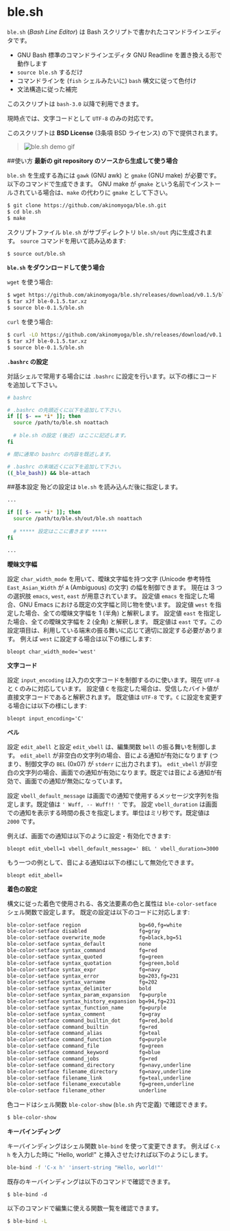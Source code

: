 # ble.sh
`ble.sh` (*Bash Line Editor*) は Bash スクリプトで書かれたコマンドラインエディタです。
- GNU Bash 標準のコマンドラインエディタ GNU Readline を置き換える形で動作します
- `source ble.sh` するだけ
- コマンドラインを (`fish` シェルみたいに) `bash` 構文に従って色付け
- 文法構造に従った補完

このスクリプトは `bash-3.0` 以降で利用できます。

現時点では、文字コードとして `UTF-8` のみの対応です。

このスクリプトは **BSD License** (3条項 BSD ライセンス) の下で提供されます。

> ![ble.sh demo gif](https://github.com/akinomyoga/ble.sh/wiki/images/demo.gif)

##使い方
**最新の git repository のソースから生成して使う場合**

`ble.sh` を生成する為には `gawk` (GNU awk) と `gmake` (GNU make) が必要です。
以下のコマンドで生成できます。
GNU make が `gmake` という名前でインストールされている場合は、`make` の代わりに `gmake` として下さい。
```bash
$ git clone https://github.com/akinomyoga/ble.sh.git
$ cd ble.sh
$ make
```
スクリプトファイル `ble.sh` がサブディレクトリ `ble.sh/out` 内に生成されます。
`source` コマンドを用いて読み込めます:
```bash
$ source out/ble.sh
```

**`ble.sh` をダウンロードして使う場合**

`wget` を使う場合:
```bash
$ wget https://github.com/akinomyoga/ble.sh/releases/download/v0.1.5/ble-0.1.5.tar.xz
$ tar xJf ble-0.1.5.tar.xz
$ source ble-0.1.5/ble.sh
```
`curl` を使う場合:
```bash
$ curl -LO https://github.com/akinomyoga/ble.sh/releases/download/v0.1.5/ble-0.1.5.tar.xz
$ tar xJf ble-0.1.5.tar.xz
$ source ble-0.1.5/ble.sh
```

**`.bashrc` の設定**

対話シェルで常用する場合には `.bashrc` に設定を行います。以下の様にコードを追加して下さい。
```bash
# bashrc

# .bashrc の先頭近くに以下を追加して下さい。
if [[ $- == *i* ]]; then
  source /path/to/ble.sh noattach
  
  # ble.sh の設定 (後述) はここに記述します。
fi

# 間に通常の bashrc の内容を既述します。

# .bashrc の末端近くに以下を追加して下さい。
((_ble_bash)) && ble-attach
```

##基本設定
殆どの設定は `ble.sh` を読み込んだ後に指定します。
```bash
...

if [[ $- == *i* ]]; then
  source /path/to/ble.sh/out/ble.sh noattach
  
  # ***** 設定はここに書きます *****
fi

...
```

**曖昧文字幅**

設定 `char_width_mode` を用いて、曖昧文字幅を持つ文字 (Unicode 参考特性 `East_Asian_Width` が `A` (Ambiguous) の文字) の幅を制御できます。
現在は 3 つの選択肢 `emacs`, `west`, `east` が用意されています。
設定値 `emacs` を指定した場合、GNU Emacs における既定の文字幅と同じ物を使います。
設定値 `west` を指定した場合、全ての曖昧文字幅を 1 (半角) と解釈します。
設定値 `east` を指定した場合、全ての曖昧文字幅を 2 (全角) と解釈します。
既定値は `east` です。この設定項目は、利用している端末の振る舞いに応じて適切に設定する必要があります。
例えば `west` に設定する場合は以下の様にします:

```
bleopt char_width_mode='west'
```

**文字コード**

設定 `input_encoding` は入力の文字コードを制御するのに使います。現在 `UTF-8` と `C` のみに対応しています。
設定値 `C` を指定した場合は、受信したバイト値が直接文字コードであると解釈されます。
既定値は `UTF-8` です。`C` に設定を変更する場合には以下の様にします:

```
bleopt input_encoding='C'
```

**ベル**

設定 `edit_abell` と設定 `edit_vbell` は、編集関数 `bell` の振る舞いを制御します。
`edit_abell` が非空白の文字列の場合、音による通知が有効になります (つまり、制御文字の `BEL` (0x07) が `stderr` に出力されます)。
`edit_vbell` が非空白の文字列の場合、画面での通知が有効になります。既定では音による通知が有効で、画面での通知が無効になっています。

設定 `vbell_default_message` は画面での通知で使用するメッセージ文字列を指定します。既定値は `' Wuff, -- Wuff!! '` です。
設定 `vbell_duration` は画面での通知を表示する時間の長さを指定します。単位はミリ秒です。既定値は `2000` です。

例えば、画面での通知は以下のように設定・有効化できます:
```
bleopt edit_vbell=1 vbell_default_message=' BEL ' vbell_duration=3000
```

もう一つの例として、音による通知は以下の様にして無効化できます。
```
bleopt edit_abell=
```

**着色の設定**

構文に従った着色で使用される、各文法要素の色と属性は `ble-color-setface` シェル関数で設定します。
既定の設定は以下のコードに対応します:
```bash
ble-color-setface region                   bg=60,fg=white
ble-color-setface disabled                 fg=gray
ble-color-setface overwrite_mode           fg=black,bg=51
ble-color-setface syntax_default           none
ble-color-setface syntax_command           fg=red
ble-color-setface syntax_quoted            fg=green
ble-color-setface syntax_quotation         fg=green,bold
ble-color-setface syntax_expr              fg=navy
ble-color-setface syntax_error             bg=203,fg=231
ble-color-setface syntax_varname           fg=202
ble-color-setface syntax_delimiter         bold
ble-color-setface syntax_param_expansion   fg=purple
ble-color-setface syntax_history_expansion bg=94,fg=231
ble-color-setface syntax_function_name     fg=purple
ble-color-setface syntax_comment           fg=gray
ble-color-setface command_builtin_dot      fg=red,bold
ble-color-setface command_builtin          fg=red
ble-color-setface command_alias            fg=teal
ble-color-setface command_function         fg=purple
ble-color-setface command_file             fg=green
ble-color-setface command_keyword          fg=blue
ble-color-setface command_jobs             fg=red
ble-color-setface command_directory        fg=navy,underline
ble-color-setface filename_directory       fg=navy,underline
ble-color-setface filename_link            fg=teal,underline
ble-color-setface filename_executable      fg=green,underline
ble-color-setface filename_other           underline
```

色コードはシェル関数 `ble-color-show` (`ble.sh` 内で定義) で確認できます。
```bash
$ ble-color-show
```

**キーバインディング**

キーバインディングはシェル関数 `ble-bind` を使って変更できます。
例えば `C-x h` を入力した時に "Hello, world!" と挿入させたければ以下のようにします。
```bash
ble-bind -f 'C-x h' 'insert-string "Hello, world!"'
```

既存のキーバインディングは以下のコマンドで確認できます。
```
$ ble-bind -d
```

以下のコマンドで編集に使える関数一覧を確認できます。
```bash
$ ble-bind -L
```
